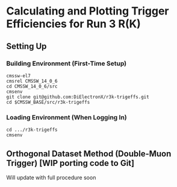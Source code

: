 # Calculating and Plotting Trigger Efficiencies for Run 3 R(K)

## Setting Up

### Building Environment (First-Time Setup)
```
cmssw-el7
cmsrel CMSSW_14_0_6
cd CMSSW_14_0_6/src
cmsenv
git clone git@github.com:DiElectronX/r3k-trigeffs.git
cd $CMSSW_BASE/src/r3k-trigeffs
```

### Loading Environment (When Logging In)
```
cd .../r3k-trigeffs
cmsenv
```

## Orthogonal Dataset Method (Double-Muon Trigger) [WIP porting code to Git]

Will update with full procedure soon
